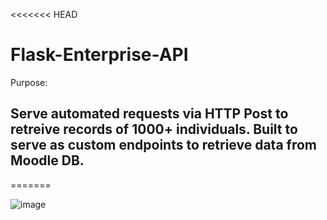 <<<<<<< HEAD
# Flask-Enterprise-API

Purpose: 
## Serve automated requests via HTTP Post to retreive records of 1000+ individuals. Built to serve as custom endpoints to retrieve data from Moodle DB.
=======

![image](https://github.com/Kurayami7/Flask-Enterprise-API/assets/124408792/a4351f9b-d597-4ed5-bef8-185456354f05)


